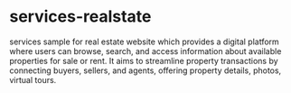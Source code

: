 # services-realstate
services sample for real estate website which provides a digital platform where users can browse,  search, and access information about available properties for sale or rent.  It aims to streamline property transactions by connecting buyers, sellers, and agents,  offering property details, photos, virtual tours.
